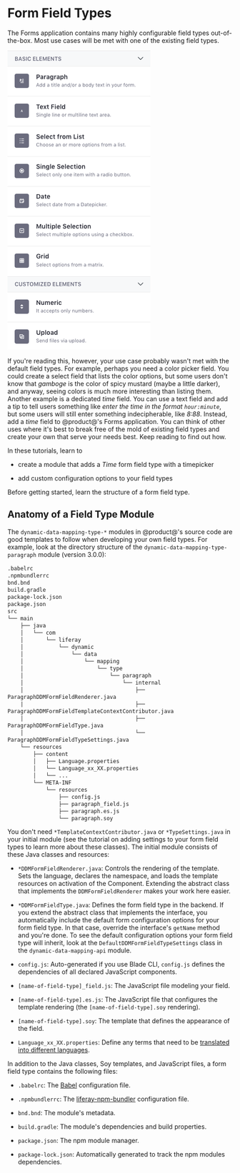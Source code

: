 # Form Field Types [](id=form-field-types)

The Forms application contains many highly configurable field types
out-of-the-box. Most use cases will be met with one of the existing field types. 

![Figure 1: The Forms application has useful out-of-the-box field types, but you can add your own if you need to.](../../../images/forms-field-types.png)

If you're reading this, however, your use case probably wasn't met with the
default field types. For example, perhaps you need a color picker field. You
could create a select field that lists the color options, but some users don't
know that *gamboge* is the color of spicy mustard (maybe a little darker), and
anyway, seeing colors is much more interesting than listing them. Another
example is a dedicated *time* field. You can use a text field and add a tip to
tell users something like *enter the time in the format `hour:minute`*, but some
users will still enter something indecipherable, like *8:88*. Instead, add a
*time* field to @product@'s Forms application. You can think of other uses where
it's best to break free of the mold of existing field types and create your own
that serve your needs best. Keep reading to find out how.

In these tutorials, learn to 

- create a module that adds a *Time* form field type with a timepicker

- add custom configuration options to your field types

<!--    UPDATE PROJECT ON LDN    -->
<!-- +$$$

**Example project:** The source code for the example *time* project developed in
these tutorials can be downloaded for your convenience. Click
[here](https://dev.liferay.com/documents/10184/656312/Field+Type+Module+Source/de6203af-1bae-4c59-9f90-0ab5e58c5894) to begin downloading the source code zip file.

$$$
-->

Before getting started, learn the structure of a form field type. 

## Anatomy of a Field Type Module [](id=anatomy-of-a-field-type-module)

The `dynamic-data-mapping-type-*` modules in @product@'s source code are good
templates to follow when developing your own field types. For example, look at
the directory structure of the `dynamic-data-mapping-type-paragraph` module
(version 3.0.0):

    .babelrc
    .npmbundlerrc
    bnd.bnd
    build.gradle
    package-lock.json
    package.json
    src
    └── main
        ├── java
        │   └── com
        │       └── liferay
        │           └── dynamic
        │               └── data
        │                   └── mapping
        │                       └── type
        │                           └── paragraph
        │                               └── internal
        │                                   ├── ParagraphDDMFormFieldRenderer.java
        |                                   ├── ParagraphDDMFormFieldTemplateContextContributor.java
        │                                   ├── ParagraphDDMFormFieldType.java
        │                                   └── ParagraphDDMFormFieldTypeSettings.java
        └── resources
            ├── content
            │   ├── Language.properties
            │   └── Language_xx_XX.properties
            │   └── ...
            └── META-INF
                └── resources
                    ├── config.js
                    ├── paragraph_field.js
                    ├── paragraph.es.js
                    └── paragraph.soy

You don't need `*TemplateContextContributor.java` or `*TypeSettings.java`
in your initial module (see the tutorial on adding settings to your form field
types to learn more about these classes). The initial module consists of these
Java classes and resources:

- `*DDMFormFieldRenderer.java`: Controls the rendering of the template. Sets the
    language, declares the namespace, and loads the template resources on
    activation of the Component. Extending the abstract class that implements
    the `DDMFormFieldRenderer` makes your work here easier.

- `*DDMFormFieldType.java`: Defines the form field type in the backend. If you
    extend the abstract class that implements the interface, you automatically
    include the default form configuration options for your form field type. In
    that case, override the interface's `getName` method and you're done. To see
    the default configuration options your form field type will inherit, look at
    the `DefaultDDMFormFieldTypeSettings` class in the `dynamic-data-mapping-api`
    module.

- `config.js`: Auto-generated if you use Blade CLI, `config.js` defines the
    dependencies of all declared JavaScript components.

- `[name-of-field-type]_field.js`: The JavaScript file modeling your field.

- `[name-of-field-type].es.js`: The JavaScript file that configures the template
    rendering (the `[name-of-field-type].soy` rendering).

- `[name-of-field-type].soy`: The template that defines the appearance of the field. 

- `Language_xx_XX.properties`: Define any terms that need to be 
    [translated into different languages](/develop/tutorials/-/knowledge_base/7-1/localizing-your-application).

<!-- Add the additional classes from the Google doc when this intro is split
out, according to the form fields tutorial planning section -->

In addition to the Java classes, Soy templates, and JavaScript files, a form
field type contains the following files:

- `.babelrc`: The [Babel](https://babeljs.io/) configuration file.

- `.npmbundlerrc`: The [liferay-npm-bundler](https://dev.liferay.com/en/develop/tutorials/-/knowledge_base/7-0/liferay-npm-bundler) 
configuration file.

- `bnd.bnd`: The module's metadata.

- `build.gradle`: The module's dependencies and build properties.

- `package.json`: The npm module manager.

- `package-lock.json`: Automatically generated to track the npm modules dependencies.

<!-- UPDATE WHEN TEMPLATE PROJECT IS PUBLISHED ON repository.liferay.com
+$$$

**Blade Template:** There's a [Blade
CLI](/developer/tutorials/-/knowledge_base/7-0/blade-cli) template you can use
to generate the project skeleton, some basic configuration, and give you a head
start on dependency management. To generate your form field type project with
Blade CLI, enter

    blade create -t form-field-type -p com.liferay.docs.formfieldtype -c Time ddm-type-time

This gives you a `ddm-type-time` module with a similar structure to the one
outlined above. The Java classes will be in the package
`com.liferay.docs.formfield` under `src/main/java/` and the frontend resources
(JavaScript and Soy files) are in `sr/main/resources/META-INF/resources`.

$$$
-->

